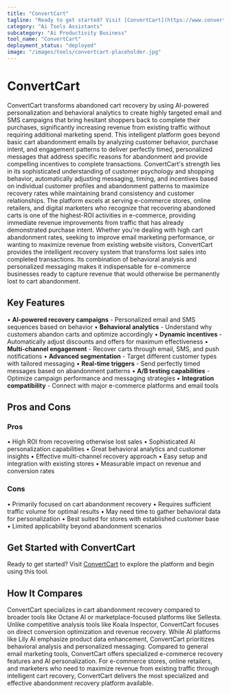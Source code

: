 ```yaml
---
title: "ConvertCart"
tagline: "Ready to get started? Visit [ConvertCart](https://www.convertcart.com) to explore the platform and begin using this tool...."
category: "Ai Tools Assistants"
subcategory: "Ai Productivity Business"
tool_name: "ConvertCart"
deployment_status: "deployed"
image: "/images/tools/convertcart-placeholder.jpg"
---
```


# ConvertCart

ConvertCart transforms abandoned cart recovery by using AI-powered personalization and behavioral analytics to create highly targeted email and SMS campaigns that bring hesitant shoppers back to complete their purchases, significantly increasing revenue from existing traffic without requiring additional marketing spend. This intelligent platform goes beyond basic cart abandonment emails by analyzing customer behavior, purchase intent, and engagement patterns to deliver perfectly timed, personalized messages that address specific reasons for abandonment and provide compelling incentives to complete transactions. ConvertCart's strength lies in its sophisticated understanding of customer psychology and shopping behavior, automatically adjusting messaging, timing, and incentives based on individual customer profiles and abandonment patterns to maximize recovery rates while maintaining brand consistency and customer relationships. The platform excels at serving e-commerce stores, online retailers, and digital marketers who recognize that recovering abandoned carts is one of the highest-ROI activities in e-commerce, providing immediate revenue improvements from traffic that has already demonstrated purchase intent. Whether you're dealing with high cart abandonment rates, seeking to improve email marketing performance, or wanting to maximize revenue from existing website visitors, ConvertCart provides the intelligent recovery system that transforms lost sales into completed transactions. Its combination of behavioral analysis and personalized messaging makes it indispensable for e-commerce businesses ready to capture revenue that would otherwise be permanently lost to cart abandonment.

## Key Features

• **AI-powered recovery campaigns** - Personalized email and SMS sequences based on behavior
• **Behavioral analytics** - Understand why customers abandon carts and optimize accordingly
• **Dynamic incentives** - Automatically adjust discounts and offers for maximum effectiveness
• **Multi-channel engagement** - Recover carts through email, SMS, and push notifications
• **Advanced segmentation** - Target different customer types with tailored messaging
• **Real-time triggers** - Send perfectly timed messages based on abandonment patterns
• **A/B testing capabilities** - Optimize campaign performance and messaging strategies
• **Integration compatibility** - Connect with major e-commerce platforms and email tools

## Pros and Cons

### Pros
• High ROI from recovering otherwise lost sales
• Sophisticated AI personalization capabilities
• Great behavioral analytics and customer insights
• Effective multi-channel recovery approach
• Easy setup and integration with existing stores
• Measurable impact on revenue and conversion rates

### Cons
• Primarily focused on cart abandonment recovery
• Requires sufficient traffic volume for optimal results
• May need time to gather behavioral data for personalization
• Best suited for stores with established customer base
• Limited applicability beyond abandonment scenarios

## Get Started with ConvertCart

Ready to get started? Visit [ConvertCart](https://www.convertcart.com) to explore the platform and begin using this tool.

## How It Compares

ConvertCart specializes in cart abandonment recovery compared to broader tools like Octane AI or marketplace-focused platforms like Sellesta. Unlike competitive analysis tools like Koala Inspector, ConvertCart focuses on direct conversion optimization and revenue recovery. While AI platforms like Lily AI emphasize product data enhancement, ConvertCart prioritizes behavioral analysis and personalized messaging. Compared to general email marketing tools, ConvertCart offers specialized e-commerce recovery features and AI personalization. For e-commerce stores, online retailers, and marketers who need to maximize revenue from existing traffic through intelligent cart recovery, ConvertCart delivers the most specialized and effective abandonment recovery platform available.